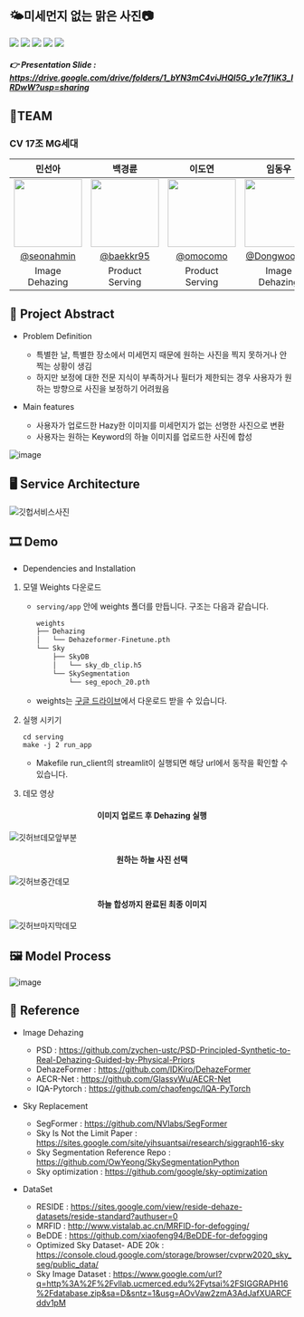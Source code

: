 
## 🌤️미세먼지 없는 맑은 사진📷 
<img src="https://img.shields.io/badge/Python-3776AB?style=flat-square&logo=python&logoColor=white"/> <img src="https://img.shields.io/badge/PyTorch-EE4C2C?style=flat-square&logo=pytorch&logoColor=white"/> <img src="https://img.shields.io/badge/Streamlit-FF4B4B?style=flat-square&logo=streamlit&logoColor=white"/> <img src="https://img.shields.io/badge/FastAPI-009688?style=flat-square&logo=fastapi&logoColor=white"/> <img src="https://img.shields.io/badge/MongoDB-47A248?style=flat-square&logo=mongodb&logoColor=white"/>                                                                                                                                                                                                                                              
##### 👉 Presentation Slide : https://drive.google.com/drive/folders/1_bYN3mC4viJHQI5G_y1e7f1iK3_IRDwW?usp=sharing
## 💁TEAM
### CV 17조 MG세대
|민선아|백경륜|이도연|임동우|이효석|
| :--------: | :--------: | :--------: | :--------: | :--------: |
|<img src="https://user-images.githubusercontent.com/78402615/172766340-8439701d-e9ac-4c33-a587-9b8895c7ed07.png" width="120" height="120"/>|<img src="https://user-images.githubusercontent.com/78402615/172766371-7d6c6fa3-a7cd-4c21-92f2-12d7726cc6fc.png" width="120" height="120"/>|<img src="https://user-images.githubusercontent.com/78402615/172784450-628b30a3-567f-489a-b3da-26a7837167af.png" width="120" height="120"/>|<img src="https://user-images.githubusercontent.com/78402615/172766404-7de4a05a-d193-496f-9b6b-5e5bdd916193.png" width="120" height="120"/>|<img src="https://user-images.githubusercontent.com/78402615/172766321-3b3a4dd4-7428-4c9f-9f91-f69a14c9f8cc.png" width="120" height="120"/>|
|[@seonahmin](https://github.com/seonahmin)|[@baekkr95](https://github.com/baekkr95)|[@omocomo](https://github.com/omocomo)|[@Dongwoo-Im](https://github.com/Dongwoo-Im)|[@hyoseok1223](https://github.com/hyoseok1223)|
|Image Dehazing|Product Serving|Product Serving|Image Dehazing|PM, Sky Replacement|

## 📃 Project Abstract
* Problem Definition
    * 특별한 날, 특별한 장소에서 미세먼지 때문에 원하는 사진을 찍지 못하거나 안 찍는 상황이 생김
    * 하지만 보정에 대한 전문 지식이 부족하거나 필터가 제한되는 경우 사용자가 원하는 방향으로 사진을 보정하기 어려웠음

* Main features
    * 사용자가 업로드한 Hazy한 이미지를 미세먼지가 없는 선명한 사진으로 변환
    * 사용자는 원하는 Keyword의 하늘 이미지를 업로드한 사진에 합성

![image](https://user-images.githubusercontent.com/48708496/173018846-fab41312-88c9-4e31-bf4d-7161060cd7c7.png)



<!-- ## Member Introduction

|팀원|Github|역할|
| :--------: | :--------: | :--------: |
|[T3078] 민선아|[@seonahmin](https://github.com/seonahmin)|Image Dehazing|
|[T3101] 백경륜|[@baekkr95](https://github.com/baekkr95)|Product Serving|
|[T3139] 이도연|[@omocomo](https://github.com/omocomo)|Product Serving|
|[T3177] 이효석|[@hyoseok1223](https://github.com/hyoseok1223)|PM, Sky Replacement|
|[T3179] 임동우|[@Dongwoo-Im](https://github.com/Dongwoo-Im)|Image Dehazing| -->

## 🖥 Service Architecture
![깃헙서비스사진](https://user-images.githubusercontent.com/48708496/172779913-8815fccf-321d-4ba3-a7b2-8d1d13ef2549.jpg)

## 🎞 Demo
* Dependencies and Installation

1. 모델 Weights 다운로드
    - `serving/app` 안에 weights 폴더를 만듭니다. 구조는 다음과 같습니다.
    
      ```bash
      weights
      ├── Dehazing
      │   └── Dehazeformer-Finetune.pth
      └── Sky
          ├── SkyDB
          │   └── sky_db_clip.h5
          └── SkySegmentation
              └── seg_epoch_20.pth
      ``` 
    - weights는 [구글 드라이브](https://drive.google.com/drive/folders/1cGudVyyesPung0HcA_IXPMSXmHceMCX-?usp=sharing)에서 다운로드 받을 수 있습니다.

2. 실행 시키기
    ```
    cd serving
    make -j 2 run_app
    ```
    - Makefile run_client의 streamlit이 실행되면 해당 url에서 동작을 확인할 수 있습니다.


3. 데모 영상
<h4 align="center">이미지 업로드 후 Dehazing 실행</h4>

![깃허브데모앞부분](https://user-images.githubusercontent.com/48708496/172776811-ad304a19-2bcd-40b6-ad65-721c10ff2875.gif)

<h4 align="center">원하는 하늘 사진 선택</h4>

![깃허브중간데모](https://user-images.githubusercontent.com/48708496/172778234-978d739f-09cf-400a-820c-44ba229d140f.gif)


<h4 align="center">하늘 합성까지 완료된 최종 이미지</h4>

![깃허브마지막데모](https://user-images.githubusercontent.com/48708496/172778813-a33ceff5-ce4d-4289-978f-a066520b4492.gif)


## 🖼 Model Process
![image](https://user-images.githubusercontent.com/90104418/172589792-e65c3092-38ea-42cc-8fdc-de7f4b548db1.png)

## 📖 Reference
* Image Dehazing
    * PSD : https://github.com/zychen-ustc/PSD-Principled-Synthetic-to-Real-Dehazing-Guided-by-Physical-Priors
    * DehazeFormer : https://github.com/IDKiro/DehazeFormer
    * AECR-Net : https://github.com/GlassyWu/AECR-Net
    * IQA-Pytorch : https://github.com/chaofengc/IQA-PyTorch

* Sky Replacement
    * SegFormer : https://github.com/NVlabs/SegFormer
    * Sky Is Not the Limit Paper : https://sites.google.com/site/yihsuantsai/research/siggraph16-sky
    * Sky Segmentation Reference Repo : https://github.com/OwYeong/SkySegmentationPython
    * Sky optimization : https://github.com/google/sky-optimization

* DataSet
    * RESIDE : https://sites.google.com/view/reside-dehaze-datasets/reside-standard?authuser=0
    * MRFID : http://www.vistalab.ac.cn/MRFID-for-defogging/
    * BeDDE : https://github.com/xiaofeng94/BeDDE-for-defogging
    * Optimized Sky Dataset- ADE 20k : https://console.cloud.google.com/storage/browser/cvprw2020_sky_seg/public_data/
    * Sky Image Dataset : https://www.google.com/url?q=http%3A%2F%2Fvllab.ucmerced.edu%2Fytsai%2FSIGGRAPH16%2Fdatabase.zip&sa=D&sntz=1&usg=AOvVaw2zmA3AdJafXUARCFddv1pM

